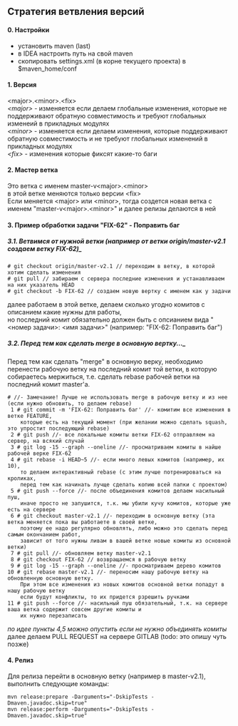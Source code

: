## Стратегия ветвления версий
#### 0. Настройки
 - установить maven (last)
 - в IDEA настроить путь на свой maven
 - скопировать settings.xml (в корне текущего проекта) в $maven_home/conf  

#### 1. Версия  
 \<major>.\<minor>.\<fix>  
 _\<major>_ - изменяется если делаем глобальные изменения, которые не поддерживают обратную совместимость и требуют глобальных изменеий в прикладных модулях  
 _\<minor>_ - изменяется если делаем изменения, которые поддерживают обратную совместимость и не требуют глобальных изменений в прикладных модулях  
 _\<fix>_ - изменения которые фиксят какие-то баги  

#### 2. Мастер ветка  
Это ветка с именем master-v\<major>.\<minor>  
в этой ветке меняются только версии \<fix>    
Если меняется \<major> или \<minor>, тогда создется новая ветка с именем "master-v\<major>.\<minor>" и далее релизы делаются в ней

#### 3. Пример обработки задачи "FIX-62" - Поправить баг
##### 3.1. Ветвимся от нужной ветки (например от ветки origin/master-v2.1 создаем ветку FIX-62)_
```
# git checkout origin/master-v2.1 // переходим в ветку, в которой хотим сделать изменения
# git pull // забираем с сервера последние изменения и устанавливаем на них указатель HEAD
# git checkout -b FIX-62 // создаем новую вертку с именем как у задачи
```
далее работаем в этой ветке, делаем сколько угодно комитов с описанием какие нужны для работы,  
но последний комит обязательно должен быть с опсианием вида "\<номер задачи>: \<имя задачи>" (например: "FIX-62: Поправить баг")  

##### 3.2. Перед тем как сделать merge в основную вертку..._
Перед тем как сделать "merge" в основную верку, необходимо перенести рабочую ветку на последний комит той ветки, в которую собираетесь мержиться, 
т.е. сделать rebase рабочей ветки на последний комит master'a.
```
# //- Замечание! Лучше не использовать merge в рабочую ветку и из нее (если нужно обновить, то делаем rebase)
 1 # git commit -m 'FIX-62: Поправить баг' //- комитим все изменения в ветке FEATURE, 
    которые есть на текущий момент (при желании можно сделать squash, это упростит последующий rebase)
 2 # git push //- все локальные комиты ветки FIX-62 отправляем на сервер, на всякий случай
 3 # git log -15 --graph --oneline //- просматриваем комиты в найше рабочей верке FIX-62
 4 # git rebase -i HEAD~5 //- если много левых комитов (например, их 10), 
    то делаем интерактивный rebase (с этим лучше потренироваться на кроликах,
    перед тем как начинать лучще сделать копию всей папки с проектом)
 5 # git push --force //- после объединения комитов делаем насильный пуш, 
    иначе просто не запушится, т.к. мы убили кучу комитов, которые уже есть на сервере
 6 # git checkout master-v2.1 //- переходим в основную ветку (эта ветка меняется пока вы работаете в своей ветке, 
    поэтому ее надо регулярно обновлять, либо можно это сделать перед самым окончанием работ, 
    зависит от того нужны ливам в вашей ветке новые комиты из основной ветки)
 7 # git pull //- обновляем ветку master-v2.1
 8 # git checkout FIX-62 // возвращаемся в рабочую ветку
 9 # git log -15 --graph --oneline //- просматриваем дерево комитов
10 # git rebase master-v2.1 //- переносим нашу рабочую ветку на обновленную основную ветку.
    При этом все изменения из новых комитов основной ветки попадут в нашу рабочую ветку
    если будут конфликты, то их придется рзрешить ручками
11 # git push --force //- насильный пуш обязательный, т.к. на сервере ваша ветка содержит совсем другие комиты и 
    их нужно перезаписать
```
_по идее пункты 4,5 можно опустить если не нужно объединять комиты_  
далее делаем PULL REQUEST на сервере GITLAB  (todo: это опишу чуть позже)

#### 4. Релиз  
Для релиза перейти в основную ветку (например в master-v2.1), выполнить следующие команды:
```
mvn release:prepare -Darguments="-DskipTests -Dmaven.javadoc.skip=true"
mvn release:perform -Darguments="-DskipTests -Dmaven.javadoc.skip=true"
```
